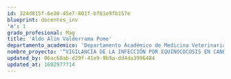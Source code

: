 ```yaml
---
id: 324d815f-6e30-45e7-801f-bf61e9fb157e
blueprint: docentes_inv
'n': 1
grado_profesional: Mag
title: 'Aldo Alim Valderrama Pome'
departamento_academico: 'Departamento Académico de Medicina Veterinaria y Zootecnia'
nombre_proyecto: '“VIGILANCIA DE LA INFECCIÓN POR EQUINOCOCOSIS EN CANES CON PROPIETARIO EN EL DISTRITO DE HUANCARAMA, 2019”'
updated_by: 06ac68ab-d29f-41e9-9b9a-dd4da3996484
updated_at: 1692977714
---
```

